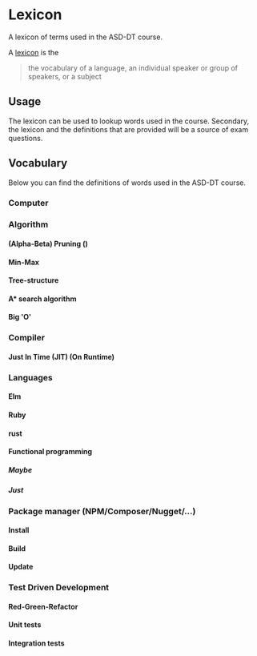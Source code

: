 # Lexicon
A lexicon of terms used in the ASD-DT course.

A [lexicon][] is the

>  the vocabulary of a language, an individual speaker or group of speakers, or a subject 

## Usage
The lexicon can be used to lookup words used in the course. Secondary, the lexicon and the definitions that are provided will be a source of exam questions.

## Vocabulary
Below you can find the definitions of words used in the ASD-DT course.

### Computer

### Algorithm
#### (Alpha-Beta) Pruning ()
#### Min-Max
#### Tree-structure
#### A* search algorithm
#### Big 'O'

### Compiler
#### Just In Time (JIT) (On Runtime)

### Languages
#### Elm
#### Ruby
#### rust

#### Functional programming
##### Maybe
##### Just

### Package manager (NPM/Composer/Nugget/...)
#### Install
#### Build
#### Update

### Test Driven Development
#### Red-Green-Refactor
#### Unit tests
#### Integration tests



[lexicon]: https://www.merriam-webster.com/dictionary/lexicon
